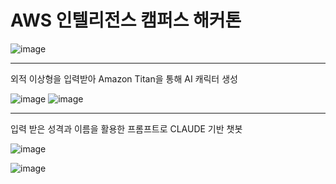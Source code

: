 # AWS 인텔리전스 캠퍼스 해커톤
![image](https://github.com/user-attachments/assets/987ff677-3c37-47e9-a2f3-64c10c95f840)

---

외적 이상형을 입력받아 Amazon Titan을 통해 AI 캐릭터 생성

![image](https://github.com/user-attachments/assets/5eaf3905-2076-45d0-8a63-707acb22044f)
![image](https://github.com/user-attachments/assets/6ef99b65-6e46-44cc-bd08-40ab01dc72ab)


---

입력 받은 성격과 이름을 활용한 프롬프트로 CLAUDE 기반 챗봇

![image](https://github.com/user-attachments/assets/b1a46970-6245-4e86-9275-b165c6292df0)

![image](https://github.com/user-attachments/assets/992f8add-0a60-4986-afe3-f62b99fd37a2)
